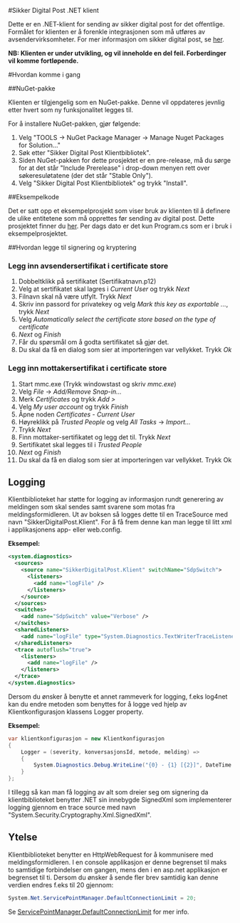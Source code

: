 #Sikker Digital Post .NET klient

Dette er en .NET-klient for sending av sikker digital post for det offentlige. Formålet for klienten er å forenkle integrasjonen 
som må utføres av avsendervirksomheter. For mer informasjon om sikker digital post, se [her](http://begrep.difi.no/SikkerDigitalPost/).

**NB: Klienten er under utvikling, og vil inneholde en del feil. Forberdinger vil komme fortløpende.**

#Hvordan komme i gang

##NuGet-pakke

Klienten er tilgjengelig som en NuGet-pakke. Denne vil oppdateres jevnlig etter hvert som ny funksjonalitet legges til.

For å installere NuGet-pakken, gjør følgende:

1. Velg "TOOLS -> NuGet Package Manager -> Manage Nuget Packages for Solution..."
2. Søk etter "Sikker Digital Post Klientbibliotek".
3. Siden NuGet-pakken for dette prosjektet er en pre-release, må du sørge for at det står "Include Prerelease" i drop-down menyen rett over søkeresuløtatene (der det står "Stable Only").
4. Velg "Sikker Digital Post Klientbibliotek" og trykk "Install".

##Eksempelkode

Det er satt opp et eksempelprosjekt som viser bruk av klienten til å definere de ulike entitetene som må opprettes før sending av digital post. 
Dette prosjektet finner du [her](https://github.com/difi/sikker-digital-post-net-klient-demo). Per dags dato er det kun Program.cs som er i bruk i eksempelprosjektet.


##Hvordan legge til signering og kryptering

### Legg inn avsendersertifikat i certificate store

1.  Dobbeltklikk på sertifikatet (Sertifikatnavn.p12)
2.  Velg at sertifikatet skal lagres i _Current User_ og trykk _Next_
3.  Filnavn skal nå være utfylt. Trykk _Next_
4.  Skriv inn passord for privatekey og velg _Mark this key as exportable ..._, trykk _Next_
5.  Velg _Automatically select the certificate store based on the type of certificate_
6.  _Next_ og _Finish_
7.  Får du spørsmål om å godta sertifikatet så gjør det.
8.  Du skal da få en dialog som sier at importeringen var vellykket. Trykk _Ok_


### Legg inn mottakersertifikat i certificate store

1.  Start mmc.exe (Trykk windowstast og skriv _mmc.exe_)
2.  Velg _File_ -> _Add/Remove Snap-in..._ 
3.  Merk _Certificates_ og trykk _Add >_
4.  Velg _My user account_ og trykk _Finish_
5.  Åpne noden _Certificates - Current User_
6.  Høyreklikk på _Trusted People_ og velg _All Tasks_ -> _Import..._
7.  Trykk _Next_
8.  Finn mottaker-sertifikatet og legg det til. Trykk _Next_
9.  Sertifikatet skal legges til i _Trusted People_
10. _Next_ og _Finish_
11. Du skal da få en dialog som sier at importeringen var vellykket. Trykk Ok

## Logging

Klientbiblioteket har støtte for logging av informasjon rundt generering av meldingen som skal sendes samt svarene som motas fra meldingsformidleren. Ut av boksen så logges dette til en TraceSource med navn "SikkerDigitalPost.Klient". For å få frem denne kan man legge til litt xml i applikasjonens app- eller web.config.

**Eksempel:**

```xml
<system.diagnostics>
  <sources>
    <source name="SikkerDigitalPost.Klient" switchName="SdpSwitch">
      <listeners>
        <add name="logFile" />
      </listeners>
    </source>
  </sources>
  <switches>
    <add name="SdpSwitch" value="Verbose" />
  </switches>
  <sharedListeners>
    <add name="logFile" type="System.Diagnostics.TextWriterTraceListener" initializeData="sdp.txt"/>
  </sharedListeners>
  <trace autoflush="true">
    <listeners>
      <add name="logFile" />
    </listeners>
  </trace>
</system.diagnostics>
```

Dersom du ønsker å benytte et annet rammeverk for logging, f.eks log4net kan du endre metoden som benyttes for å logge ved hjelp av Klientkonfigurasjon klassens Logger property. 

**Eksempel:**

```c#
var klientkonfigurasjon = new Klientkonfigurasjon
{
    Logger = (severity, konversasjonsId, metode, melding) =>
    {
        System.Diagnostics.Debug.WriteLine("{0} - {1} [{2}]", DateTime.Now, melding, konversasjonsId.GetValueOrDefault());
    }
};
```

I tillegg så kan man få logging av alt som dreier seg om signering da klientbiblioteket benytter .NET sin innebygde SignedXml som implementerer logging gjennom en trace source med navn "System.Security.Cryptography.Xml.SignedXml".

## Ytelse

Klientbiblioteket benytter en HttpWebRequest for å kommunisere med meldingsformidleren. I en console applikasjon er denne begrenset til maks to samtidige forbindelser om gangen, mens den i en asp.net applikasjon er begrenset til ti. Dersom du ønsker å sende fler brev samtidig kan denne verdien endres f.eks til 20 gjennom:

```c#
System.Net.ServicePointManager.DefaultConnectionLimit = 20;
```

Se [ServicePointManager.DefaultConnectionLimit](http://msdn.microsoft.com/en-us/library/system.net.servicepointmanager.defaultconnectionlimit(v=vs.110).aspx) for mer info.
